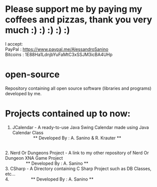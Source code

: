 # Please support me by paying my coffees and pizzas, thank you very much :) :) :) :) :)
I accept: <br>
PayPal   : https://www.paypal.me/AlessandroSanino <br>
Bitcoins : 1E88Ha1LdnjbYuFaMtC3xSSJM3icBA4UHp  <br>

# open-source
Repository containing all open source software (libraries and programs) developed by me.

# Projects contained up to now:

1. JCalendar - A ready-to-use Java Swing Calendar made using Java Calendar Class <br>
&nbsp;&nbsp;&nbsp;&nbsp;&nbsp;&nbsp;&nbsp;&nbsp;&nbsp;&nbsp;&nbsp;&nbsp;&nbsp;&nbsp;&nbsp;&nbsp;&nbsp;** Developed By : A. Sanino & R. Krauter **
<br>
2. Nerd Or Dungeons Project - A link to my other repository of Nerd Or Dungeon XNA Game Project <br>
&nbsp;&nbsp;&nbsp;&nbsp;&nbsp;&nbsp;&nbsp;&nbsp;&nbsp;&nbsp;&nbsp;&nbsp;&nbsp;&nbsp;&nbsp;&nbsp;&nbsp;** Developed By : A. Sanino ** <br>
3. CSharp - A Directory containing C Sharp Project such as DB Classes, etc... <br>
4. &nbsp;&nbsp;&nbsp;&nbsp;&nbsp;&nbsp;&nbsp;&nbsp;&nbsp;&nbsp;&nbsp;&nbsp;&nbsp;&nbsp;&nbsp;&nbsp;&nbsp;** Developed By : A. Sanino ** <br>
